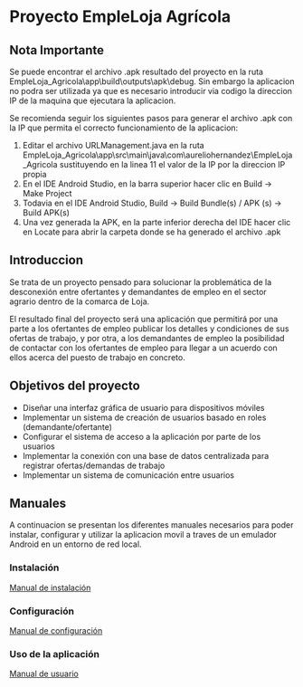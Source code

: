 # Proyecto EmpleLoja Agrícola

## Nota Importante

Se puede encontrar el archivo .apk resultado del proyecto en la ruta EmpleLoja_Agricola\app\build\outputs\apk\debug. Sin embargo la aplicacion no podra ser utilizada ya que es necesario introducir via codigo la direccion IP de la maquina que ejecutara la aplicacion.

Se recomienda seguir los siguientes pasos para generar el archivo .apk con la IP que permita el correcto funcionamiento de la aplicacion:

1. Editar el archivo URLManagement.java en la ruta EmpleLoja_Agricola\app\src\main\java\com\aureliohernandez\EmpleLoja_Agricola sustituyendo en la linea 11 el valor de la IP por la direccion IP propia
2. En el IDE Android Studio, en la barra superior hacer clic en Build -> Make Project
3. Todavia en el IDE Android Studio, Build -> Build Bundle(s) / APK (s) -> Build APK(s)
4. Una vez generada la APK, en la parte inferior derecha del IDE hacer clic en Locate para abrir la carpeta donde se ha generado el archivo .apk

## Introduccion

Se trata de un proyecto pensado para solucionar la problemática de la desconexión entre ofertantes y demandantes de empleo en el sector agrario dentro de la comarca de Loja.

El resultado final del proyecto será una aplicación que permitirá por una parte a los ofertantes de empleo publicar los detalles y condiciones de sus ofertas de trabajo, y por otra, a los demandantes de empleo la posibilidad de contactar con los ofertantes de empleo para llegar a un acuerdo con ellos acerca del puesto de trabajo en concreto.

## Objetivos del proyecto

* Diseñar una interfaz gráfica de usuario para dispositivos móviles
* Implementar un sistema de creación de usuarios basado en roles (demandante/ofertante)
* Configurar el sistema de acceso a la aplicación por parte de los usuarios
* Implementar la conexión con una base de datos centralizada para registrar ofertas/demandas de trabajo
* Implementar un sistema de comunicación entre usuarios

## Manuales

A continuacion se presentan los diferentes manuales necesarios para poder instalar, configurar y utilizar la aplicacion movil a traves de un emulador Android en un entorno de red local.

### Instalación
[Manual de instalación](https://github.com/hernanes338/EmpleLoja_Agricola/blob/master/materials/manuals/Manual%20de%20Instalacion.pdf)

### Configuración
[Manual de configuración](https://github.com/hernanes338/EmpleLoja_Agricola/blob/master/materials/manuals/Manual%20de%20Configuracion%20y%20Administracion.pdf)

### Uso de la aplicación
[Manual de usuario](https://github.com/hernanes338/EmpleLoja_Agricola/blob/master/materials/manuals/Manual%20de%20Usuario.pdf)
